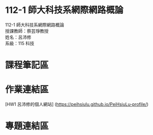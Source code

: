# 112-1 師大科技系網際網路概論  
112-1 師大科技系網際網路概論  
授課教師：蔡芸琤教授  
姓名：呂沛修  
系級：115 科技  
# 課程筆記區  
# 作業連結區
[HW1 呂沛修的個人網站] (https://peihsiulu.github.io/PeiHsiuLu-profile/)
# 專題連結區 




